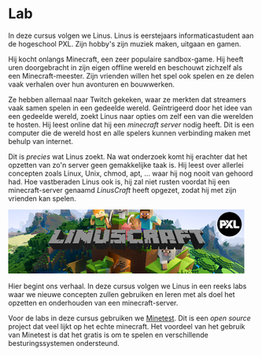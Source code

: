 # Lab <!-- {docsify-ignore} -->
In deze cursus volgen we Linus. Linus is eerstejaars informaticastudent aan de hogeschool PXL. Zijn hobby's zijn muziek maken, uitgaan en gamen. 

Hij kocht onlangs Minecraft, een zeer populaire sandbox-game. Hij heeft uren doorgebracht in zijn eigen offline wereld en beschouwt zichzelf als een Minecraft-meester. Zijn vrienden willen het spel ook spelen en ze delen vaak verhalen over hun avonturen en bouwwerken.  

Ze hebben allemaal naar Twitch gekeken, waar ze merkten dat streamers vaak samen spelen in een gedeelde wereld. Geïntrigeerd door het idee van een gedeelde wereld, zoekt Linus naar opties om zelf een van die werelden te hosten. Hij leest online dat hij een *minecraft server* nodig heeft. Dit is een computer die de wereld host en alle spelers kunnen verbinding maken met behulp van internet. 

Dit is *precies* wat Linus zoekt. Na wat onderzoek komt hij erachter dat het opzetten van zo'n server geen gemakkelijke taak is. Hij leest over allerlei concepten zoals Linux, Unix, chmod, apt, ... waar hij nog nooit van gehoord had. Hoe vastberaden Linus ook is, hij zal niet rusten voordat hij een minecraft-server genaamd *LinusCraft* heeft opgezet, zodat hij met zijn vrienden kan spelen. 

![Linuscraft](../images/linuxcraft.png) 

Hier begint ons verhaal. In deze cursus volgen we Linus in een reeks labs waar we nieuwe concepten zullen gebruiken en leren met als doel het opzetten en onderhouden van een minecraft-server.  

Voor de labs in deze cursus gebruiken we [Minetest](https://www.minetest.net/). Dit is een _open source_ project dat veel lijkt op het echte minecraft. Het voordeel van het gebruik van Minetest is dat het gratis is om te spelen en verschillende besturingssystemen ondersteund.
